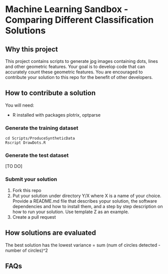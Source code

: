 # Machine Learning Sandbox - Comparing Different Classification Solutions

## Why this project

This project contains scripts to generate jpg images containing dots, lines and other geometric features. Your goal is to develop code that can accurately count these geometric features. You are encouraged to contribute your solution to this repo for the benefit of other developers.  

## How to contribute a solution

You will need:

 * R installed with packages plotrix, optparse

### Generate the training dataset

```
cd Scripts/ProduceSyntheticData
Rscript DrawDots.R
```

### Generate the test dataset

[TO DO]


### Submit your solution

 1. Fork this repo
 2. Put your solution under directory Y/X where X is a name of your choice. Provide a README.md file that describes yopur solution, the software dependencies and how to install them, and a step by step description on how to run your solution. Use template Z as an example.
 3. Create a pull request

## How solutions are evaluated

The best solution has the lowest variance = sum (num of circles detected - number of circles)^2

## FAQs







 
